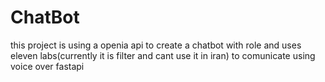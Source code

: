 # ChatBot

this project is using a openia api to create a chatbot with role and uses eleven labs(currently it is filter and cant use it in iran) to comunicate using voice over fastapi
